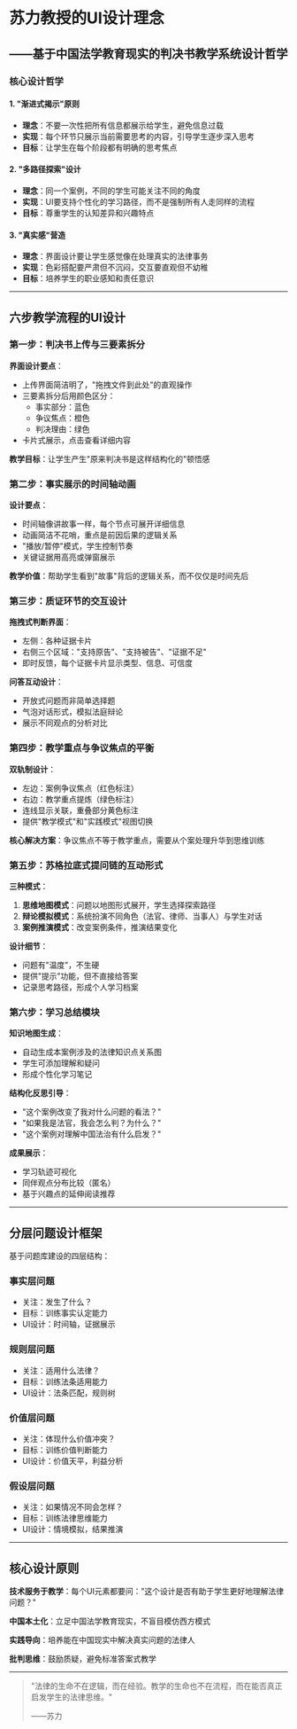 # 苏力教授的UI设计理念
## ——基于中国法学教育现实的判决书教学系统设计哲学

### 核心设计哲学

#### 1. "渐进式揭示"原则
- **理念**：不要一次性把所有信息都展示给学生，避免信息过载
- **实现**：每个环节只展示当前需要思考的内容，引导学生逐步深入思考
- **目标**：让学生在每个阶段都有明确的思考焦点

#### 2. "多路径探索"设计
- **理念**：同一个案例，不同的学生可能关注不同的角度
- **实现**：UI要支持个性化的学习路径，而不是强制所有人走同样的流程
- **目标**：尊重学生的认知差异和兴趣特点

#### 3. "真实感"营造
- **理念**：界面设计要让学生感觉像在处理真实的法律事务
- **实现**：色彩搭配要严肃但不沉闷，交互要直观但不幼稚
- **目标**：培养学生的职业感知和责任意识

---

## 六步教学流程的UI设计

### 第一步：判决书上传与三要素拆分
**界面设计要点**：
- 上传界面简洁明了，"拖拽文件到此处"的直观操作
- 三要素拆分后用颜色区分：
  - 事实部分：蓝色
  - 争议焦点：橙色
  - 判决理由：绿色
- 卡片式展示，点击查看详细内容

**教学目标**：让学生产生"原来判决书是这样结构化的"顿悟感

### 第二步：事实展示的时间轴动画
**设计要点**：
- 时间轴像讲故事一样，每个节点可展开详细信息
- 动画简洁不花哨，重点是前因后果的逻辑关系
- "播放/暂停"模式，学生控制节奏
- 关键证据用高亮或弹窗展示

**教学价值**：帮助学生看到"故事"背后的逻辑关系，而不仅仅是时间先后

### 第三步：质证环节的交互设计
**拖拽式判断界面**：
- 左侧：各种证据卡片
- 右侧三个区域："支持原告"、"支持被告"、"证据不足"
- 即时反馈，每个证据卡片显示类型、信息、可信度

**问答互动设计**：
- 开放式问题而非简单选择题
- 气泡对话形式，模拟法庭辩论
- 展示不同观点的分析对比

### 第四步：教学重点与争议焦点的平衡
**双轨制设计**：
- 左边：案例争议焦点（红色标注）
- 右边：教学重点提炼（绿色标注）
- 连线显示关联，重叠部分黄色标注
- 提供"教学模式"和"实践模式"视图切换

**核心解决方案**：争议焦点不等于教学重点，需要从个案处理升华到思维训练

### 第五步：苏格拉底式提问链的互动形式
**三种模式**：
1. **思维地图模式**：问题以地图形式展开，学生选择探索路径
2. **辩论模拟模式**：系统扮演不同角色（法官、律师、当事人）与学生对话
3. **案例推演模式**：改变案例条件，推演结果变化

**设计细节**：
- 问题有"温度"，不生硬
- 提供"提示"功能，但不直接给答案
- 记录思考路径，形成个人学习档案

### 第六步：学习总结模块
**知识地图生成**：
- 自动生成本案例涉及的法律知识点关系图
- 学生可添加理解和疑问
- 形成个性化学习笔记

**结构化反思引导**：
- "这个案例改变了我对什么问题的看法？"
- "如果我是法官，我会怎么判？为什么？"
- "这个案例对理解中国法治有什么启发？"

**成果展示**：
- 学习轨迹可视化
- 同伴观点分布比较（匿名）
- 基于兴趣点的延伸阅读推荐

---

## 分层问题设计框架

基于问题库建设的四层结构：

### 事实层问题
- 关注：发生了什么？
- 目标：训练事实认定能力
- UI设计：时间轴，证据展示

### 规则层问题  
- 关注：适用什么法律？
- 目标：训练法条适用能力
- UI设计：法条匹配，规则树

### 价值层问题
- 关注：体现什么价值冲突？
- 目标：训练价值判断能力
- UI设计：价值天平，利益分析

### 假设层问题
- 关注：如果情况不同会怎样？
- 目标：训练法律思维能力
- UI设计：情境模拟，结果推演

---

## 核心设计原则

**技术服务于教学**：每个UI元素都要问："这个设计是否有助于学生更好地理解法律问题？"

**中国本土化**：立足中国法学教育现实，不盲目模仿西方模式

**实践导向**：培养能在中国现实中解决真实问题的法律人

**批判思维**：鼓励质疑，避免标准答案式教学

---

> "法律的生命不在逻辑，而在经验。教学的生命也不在流程，而在能否真正启发学生的法律思维。"
> 
> ——苏力